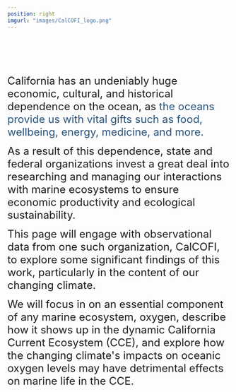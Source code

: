 ```yaml
---
position: right
imgurl: "images/CalCOFI_logo.png"
---
```

<br />
<br />
<br />
<br />
<br />
<font size="+2"> California has an undeniably huge economic, cultural, and historical dependence on the ocean, as <span style="color:#28527A"> the oceans provide us with vital gifts such as food, wellbeing, energy, medicine, and more. </span> </font>
  
<font size="+2"> As a result of this dependence, state and federal organizations invest a great deal into researching and managing our interactions with marine ecosystems to ensure economic productivity and ecological sustainability. </font>
  
<font size="+2"> This page will engage with observational data from one such organization, CalCOFI, to explore some significant findings of this work, particularly in the content of our changing climate. </font>

<font size="+2"> We will focus in on an essential component of any marine ecosystem, oxygen, describe how it shows up in the dynamic California Current Ecosystem (CCE), and explore how the changing climate's impacts on oceanic oxygen levels may have detrimental effects on marine life in the CCE. </font>


</font>